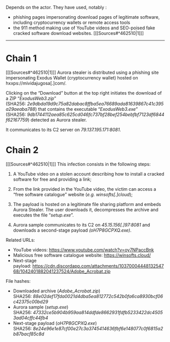 
Depends on the actor. They have used, notably :
- phishing pages impersonating download pages of legitimate software, including cryptocurrency wallets or remote access tools
- the 911 method making use of YouTube videos and SEO-poised fake cracked software download websites.
\[[[Sources#^462510|1]]\]


---

# Chain 1

\[[[Sources#^462510|1]]\]
Aurora stealer is distributed using a phishing site impersonating Exodus Wallet (cryptocurrency wallet) hosted on hxxps://mividajugosa[.]com/.

Clicking on the “Download” button at the top right initiates the download of a ZIP “_ExodusWeb3.zip_” (SHA256: _2e9dbda19d9c75a82dabac8ffba5ea76689ada81639867c41c395a29aeaba788_) that contains the executable “_ExodusWeb3.exe_” (SHA256: _9db1744112aea85c625cd046fc737bf28bef254bebfbf7123df6844f62167759_) detected as Aurora stealer. 

It communicates to its C2 server on _79.137.195.171:8081_.

# Chain 2

\[[[Sources#^462510|1]]\]
This infection consists in the following steps:

1. A YouTube video on a stolen account describing how to install a cracked software for free and providing a link;

2. From the link provided in the YouTube video, the victim can access a “free software catalogue” website (_e.g. winsofts[.]cloud_);

3. The payload is hosted on a legitimate file sharing platform and embeds Aurora Stealer. The user downloads it, decompresses the archive and executes the file “_setup.exe_”.  
4. Aurora sample communicates to its C2 on _45.15.156[.]97:8081_ and downloads a second-stage payload _(oH7P8GCPXQ.exe)_.

Related URLs:

-   YouTube videos: https://www.youtube.com/watch?v=oy7NPaccBnk
-   Malicious free software catalogue website: https://winsofts.cloud/
-   Next-stage payload: https://cdn.discordapp.com/attachments/1037000444813254768/1042401882041237524/Adobe_Acrobat.zip

File hashes:

-   Downloaded archive (_Adobe_Acrobat.zip_)  
    SHA256: _88e02def17fda0021d4dba5ea812772c542b0fa6ca8930bcf06c42375c00bd29_
-   Aurora sample (_setup.exe_)  
    SHA256: _47332ce5b904b959aa814ddfde8662931fdfb5233422dc45053ad04cffc44fb4_
-   Next-stage payload (_oH7P8GCPXQ.exe_)  
    SHA256: _8e24e96e1e87cf00e27c3a3745414636fbf6e148077c0f6815a2b87bacf85c8d_